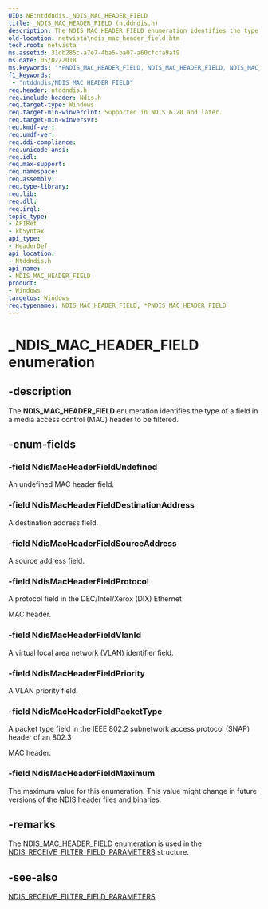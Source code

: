 ```yaml
---
UID: NE:ntddndis._NDIS_MAC_HEADER_FIELD
title: _NDIS_MAC_HEADER_FIELD (ntddndis.h)
description: The NDIS_MAC_HEADER_FIELD enumeration identifies the type of a field in a media access control (MAC) header to be filtered.
old-location: netvista\ndis_mac_header_field.htm
tech.root: netvista
ms.assetid: 31db285c-a7e7-4ba5-ba07-a60cfcfa9af9
ms.date: 05/02/2018
ms.keywords: "*PNDIS_MAC_HEADER_FIELD, NDIS_MAC_HEADER_FIELD, NDIS_MAC_HEADER_FIELD enumeration [Network Drivers Starting with Windows Vista], NdisMacHeaderFieldDestinationAddress, NdisMacHeaderFieldMaximum, NdisMacHeaderFieldPacketType, NdisMacHeaderFieldPriority, NdisMacHeaderFieldProtocol, NdisMacHeaderFieldSourceAddress, NdisMacHeaderFieldUndefined, NdisMacHeaderFieldVlanId, PNDIS_MAC_HEADER_FIELD, PNDIS_MAC_HEADER_FIELD enumeration pointer [Network Drivers Starting with Windows Vista], _NDIS_MAC_HEADER_FIELD, netvista.ndis_mac_header_field, ntddndis/NDIS_MAC_HEADER_FIELD, ntddndis/NdisMacHeaderFieldDestinationAddress, ntddndis/NdisMacHeaderFieldMaximum, ntddndis/NdisMacHeaderFieldPacketType, ntddndis/NdisMacHeaderFieldPriority, ntddndis/NdisMacHeaderFieldProtocol, ntddndis/NdisMacHeaderFieldSourceAddress, ntddndis/NdisMacHeaderFieldUndefined, ntddndis/NdisMacHeaderFieldVlanId, ntddndis/PNDIS_MAC_HEADER_FIELD, virtual_machine_queue_ref_e521f802-ada1-444a-bf43-63405f40e45a.xml"
f1_keywords:
 - "ntddndis/NDIS_MAC_HEADER_FIELD"
req.header: ntddndis.h
req.include-header: Ndis.h
req.target-type: Windows
req.target-min-winverclnt: Supported in NDIS 6.20 and later.
req.target-min-winversvr: 
req.kmdf-ver: 
req.umdf-ver: 
req.ddi-compliance: 
req.unicode-ansi: 
req.idl: 
req.max-support: 
req.namespace: 
req.assembly: 
req.type-library: 
req.lib: 
req.dll: 
req.irql: 
topic_type:
- APIRef
- kbSyntax
api_type:
- HeaderDef
api_location:
- Ntddndis.h
api_name:
- NDIS_MAC_HEADER_FIELD
product:
- Windows
targetos: Windows
req.typenames: NDIS_MAC_HEADER_FIELD, *PNDIS_MAC_HEADER_FIELD
---
```


# _NDIS_MAC_HEADER_FIELD enumeration


## -description


The <b>NDIS_MAC_HEADER_FIELD</b> enumeration identifies the type of a field in a media access control (MAC) header to be filtered.


## -enum-fields




### -field NdisMacHeaderFieldUndefined

An undefined MAC header field.


### -field NdisMacHeaderFieldDestinationAddress

A destination address field.


### -field NdisMacHeaderFieldSourceAddress

A source address field.


### -field NdisMacHeaderFieldProtocol

A protocol field in the DEC/Intel/Xerox (DIX) Ethernet

MAC header.


### -field NdisMacHeaderFieldVlanId

A virtual local area network (VLAN) identifier field.


### -field NdisMacHeaderFieldPriority

A VLAN priority field.


### -field NdisMacHeaderFieldPacketType

A packet type field in the IEEE 802.2 subnetwork access protocol (SNAP) header of an 802.3

MAC header.


### -field NdisMacHeaderFieldMaximum

The maximum value for this enumeration. This value might change in future versions of the NDIS
     header files and binaries.


## -remarks



The NDIS_MAC_HEADER_FIELD enumeration is used in the 
    <a href="https://docs.microsoft.com/windows-hardware/drivers/ddi/ntddndis/ns-ntddndis-_ndis_receive_filter_field_parameters">
    NDIS_RECEIVE_FILTER_FIELD_PARAMETERS</a> structure.




## -see-also




<a href="https://docs.microsoft.com/windows-hardware/drivers/ddi/ntddndis/ns-ntddndis-_ndis_receive_filter_field_parameters">
   NDIS_RECEIVE_FILTER_FIELD_PARAMETERS</a>
 

 

